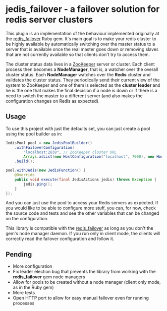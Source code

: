 # jedis_failover - a failover solution for redis server clusters

This plugin is an implementation of the behaviour implemented originally at the [redis_failover](https://github.com/ryanlecompte/redis_failover)
Ruby gem. It's main goal is to make your redis cluster to be highly available by automatically switching over the
 master status to a server that is available once the real master goes down or removing slaves that are not currently
 available so that clients don't try to access them.

The cluster status data lives in a [ZooKeeper](http://zookeeper.apache.org/) server or cluster. Each client process then
becomes a **NodeManager**, that is, a watcher over the overall cluster status. Each **NodeManager** watches over the **Redis**
cluster and validates the cluster status. They periodically send their current view of the system to ZooKeeper and one
of them is selected as the **cluster leader** and he is the one that makes the final decision if a node is down or
if there is a need to switch the master to a different server (and also makes the configuration changes on Redis as
expected).

## Usage

To use this project with just the defaults set, you can just create a pool using the pool builder as in:

```java
JedisPool pool = new JedisPoolBuilder()
    .withFailoverConfiguration(
        "localhost:2838", // ZooKeeper cluster URL
        Arrays.asList(new HostConfiguration("localhost", 7000), new HostConfiguration("localhost", 7001))) // List of redis servers
    .build();

pool.withJedis(new JedisFunction() {
    @Override
    public void execute(final JedisActions jedis) throws Exception {
        jedis.ping();
    }
});
```

And you can just use the pool to access your Redis servers as expected. If you would like to be able to configure more
stuff, you can, for now, check the source code and tests and see the other variables that can be changed on the
configuration.

This library is compatible with the [redis_failover](https://github.com/ryanlecompte/redis_failover) as long as you don't
the gem's node manager daemon. If you run only in client mode, the clients will correctly read the failover configuration
and follow it.

## Pending

* More configuration
* Fix leader election bug that prevents the library from working with the **redis_failover** gem node managers
* Allow for pools to be created without a node manager (client only mode, as in the Ruby gem)
* More tests
* Open HTTP port to allow for easy manual failover even for running processes